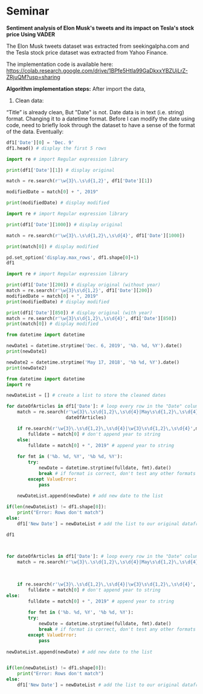 # Seminar
**Sentiment analysis of Elon Musk's tweets and its impact on Tesla's stock price Using VADER**

The Elon Musk tweets dataset was extracted from seekingalpha.com and the Tesla stock price dataset was extracted from Yahoo Finance.

The implementation code is available here: https://colab.research.google.com/drive/1BPfe5HtIa99GaDkxxYBZUiLrZ-ZRjuQM?usp=sharing

**Algorithm implementation steps:**
After import the data,

1. Clean data:

“Title” is already clean, But "Date" is not. 
Date data is in text (i.e. string) format. Changing it to a datetime format.
Before I can modify the date using code, need to briefly look through the dataset to have a sense of the format of the data.
Eventually:
```python
df1['Date'][0] = 'Dec. 9'
df1.head() # display the first 5 rows

import re # import Regular expression library

print(df1['Date'][1]) # display original

match = re.search(r'\w{3}\.\s\d{1,2}', df1['Date'][1])

modifiedDate = match[0] + ", 2019"

print(modifiedDate) # display modified

import re # import Regular expression library

print(df1['Date'][1000]) # display original

match = re.search(r'\w{3}\.\s\d{1,2}\,\s\d{4}', df1['Date'][1000])

print(match[0]) # display modified

pd.set_option('display.max_rows', df1.shape[0]+1)
df1

import re # import Regular expression library

print(df1['Date'][200]) # display original (without year)
match = re.search(r'\w{3}\s\d{1,2}', df1['Date'][200])
modifiedDate = match[0] + ", 2019"
print(modifiedDate) # display modified

print(df1['Date'][850]) # display original (with year)
match = re.search(r'\w{3}\s\d{1,2}\,\s\d{4}', df1['Date'][850])
print(match[0]) # display modified

from datetime import datetime

newDate1 = datetime.strptime('Dec. 6, 2019', '%b. %d, %Y').date()
print(newDate1)

newDate2 = datetime.strptime('May 17, 2018', '%b %d, %Y').date()
print(newDate2)

from datetime import datetime
import re

newDateList = [] # create a list to store the cleaned dates

for dateOfArticles in df1['Date']: # loop every row in the "Date" column
    match = re.search(r'\w{3}\.\s\d{1,2}\,\s\d{4}|May\s\d{1,2}\,\s\d{4}|\w{3}\.\s\d{1,2}|May\s\d{1,2}', 
                      dateOfArticles)

    if re.search(r'\w{3}\.\s\d{1,2}\,\s\d{4}|\w{3}\s\d{1,2}\,\s\d{4}',match[0]):
        fulldate = match[0] # don't append year to string
    else:
        fulldate = match[0] + ", 2019" # append year to string
    
    for fmt in ('%b. %d, %Y', '%b %d, %Y'):
        try:
            newDate = datetime.strptime(fulldate, fmt).date()
            break # if format is correct, don't test any other formats
        except ValueError:
            pass
        
    newDateList.append(newDate) # add new date to the list

if(len(newDateList) != df1.shape[0]):
    print("Error: Rows don't match")
else:
    df1['New Date'] = newDateList # add the list to our original dataframe

df1



for dateOfArticles in df1['Date']: # loop every row in the "Date" column
    match = re.search(r'\w{3}\.\s\d{1,2}\,\s\d{4}|May\s\d{1,2}\,\s\d{4}|\w{3}\.\s\d{1,2}|May\s\d{1,2}', dateOfArticles)
    
    
    
    if re.search(r'\w{3}\.\s\d{1,2}\,\s\d{4}|\w{3}\s\d{1,2}\,\s\d{4}', match[0]):
        fulldate = match[0] # don't append year to string
else:
        fulldate = match[0] + ", 2019" # append year to string
        
        for fmt in ('%b. %d, %Y', '%b %d, %Y'):
        try:
            newDate = datetime.strptime(fulldate, fmt).date()
            break # if format is correct, don't test any other formats
        except ValueError:
            pass
        
newDateList.append(newDate) # add new date to the list


if(len(newDateList) != df1.shape[0]):
    print("Error: Rows don't match")
else:
    df1['New Date'] = newDateList # add the list to our original dataframe
    
    
```


